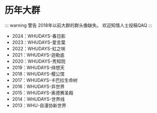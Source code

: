 # 历年大群

::: warning 警告
2018年以前大群的群头像缺失。
欢迎知情人士投稿QAQ
:::

- 2024：WHUDAYS-春日影
- 2023：WHUDAYS-愛言葉
- 2022：WHUDAYS-虹之咲
- 2021：WHUDAYS-迦勒底
- 2020：WHUDAYS-秀知院
- 2019：WHUDAYS-绯想天
- 2018：WHUDAYS-樱公馆
- 2017：WHUDAYS-卡巴拉生命树
- 2016：WHUDAYS-异世界
- 2015：WHUDAYS-奥德赛圣殿
- 2014：WHUDAYS-世界线
- 2013：WHU-自漫协新世界

<script setup>
import {
  VPTeamPageSection,
  VPTeamMembers
} from 'vitepress/theme';

const annualGroups = [
  { avatar: '/about/annual-group/春日影.png', name: '春日影', title: '2024' },
  { avatar: '/about/annual-group/愛言葉.png', name: '愛言葉', title: '2023' },
  { avatar: '/about/annual-group/虹之咲.jpg', name: '虹之咲', title: '2022' },
  { avatar: '/about/annual-group/迦勒底.jpg', name: '迦勒底', title: '2021' },
  { avatar: '/about/annual-group/秀知院.jpg', name: '秀知院', title: '2020' },
  { avatar: '/about/annual-group/绯想天.jpg', name: '绯想天', title: '2019' },
  { avatar: '/about/hq/avatar.png', name: '樱公馆', title: '2018' },
  { avatar: '/about/hq/avatar.png', name: '卡巴拉生命树', title: '2017' },
  { avatar: '/about/hq/avatar.png', name: '异世界', title: '2016' },
  { avatar: '/about/hq/avatar.png', name: '奥德赛圣殿', title: '2015' },
  { avatar: '/about/hq/avatar.png', name: '世界线', title: '2014' },
  { avatar: '/about/hq/avatar.png', name: '自漫协新世界', title: '2013' }
  { avatar: '/about/annual-group/樱公馆.png', name: '樱公馆', title: '2018' },
  // { avatar: '/about/annual-group/卡巴拉生命树.png', name: '卡巴拉生命树', title: '2017' },
  // { avatar: '/about/annual-group/异世界.png', name: '异世界', title: '2016' },
  // { avatar: '/about/annual-group/奥德赛圣殿.png', name: '奥德赛圣殿', title: '2015' },
  // { avatar: '/about/annual-group/世界线.png', name: '世界线', title: '2014' },
  // { avatar: '/about/annual-group/自漫协新世界.png', name: '自漫协新世界', title: '2013' }
];
</script>

<VPTeamPageSection>
  <template #title>历年大群</template>
  <template #members>
    <VPTeamMembers size="small" :members="annualGroups" />
  </template>
</VPTeamPageSection>



